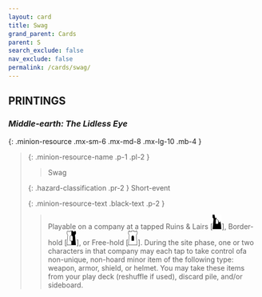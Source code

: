 ```yaml
---
layout: card
title: Swag
grand_parent: Cards
parent: S
search_exclude: false
nav_exclude: false
permalink: /cards/swag/
---
```


## PRINTINGS


### _Middle-earth: The Lidless Eye_

{: .minion-resource .mx-sm-6 .mx-md-8 .mx-lg-10 .mb-4 }
> {: .minion-resource-name .p-1 .pl-2 }
> > <div class="hazard-mp"></div>
> > <div class="card-name">Swag</div>
>
> {: .hazard-classification .pr-2 }
> Short-event
>
> {: .minion-resource-text .black-text .p-2 }
> > Playable on a company at a tapped Ruins & Lairs \[![](/assets/images/ruinlair.svg)], Border-hold \[![](/assets/images/border-hold.svg)], or Free-hold \[![](/assets/images/free-hold.svg)]. During the site phase, one or two characters in that company may each tap to take control ofa non-unique, non-hoard minor item of the following type: weapon, armor, shield, or helmet. You may take these items from your play deck (reshuffle if used), discard pile, and/or sideboard. 
> 
